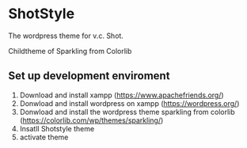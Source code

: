 # ShotStyle

The wordpress theme for v.c. Shot.

Childtheme of Sparkling from Colorlib

## Set up development enviroment

1. Download and install xampp (https://www.apachefriends.org/)
2. Donwload and install wordpress on xampp (https://wordpress.org/)
3. Donwload and install the wordpress theme sparkling from colorlib (https://colorlib.com/wp/themes/sparkling/)
4. Insatll Shotstyle theme
5. activate theme
